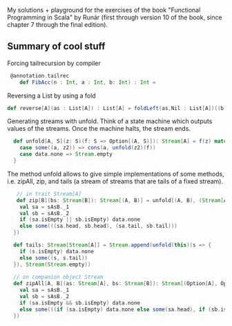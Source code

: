 My solutions + playground for the exercises of the book "Functional Programming in Scala" by Runár (first through version 10 of the book, since chapter 7 through the final edition).

## Summary of cool stuff
Forcing tailrecursion by compiler
```scala
 @annotation.tailrec
    def FibAcc(n : Int, a : Int, b: Int) : Int = 
```

Reversing a List by using a fold 
```scala
def reverse[A](as : List[A]) : List[A] = foldLeft(as,Nil : List[A])((b,a) => Cons(a,b))
```

Generating streams with unfold. Think of a state machine which outputs values of the streams. Once the machine halts, the stream ends.
```scala
  def unfold[A, S](z: S)(f: S => Option[(A, S)]): Stream[A] = f(z) match {
    case some((a, z2)) => cons(a, unfold(z2)(f))
    case data.none => Stream.empty
  }
```

The method unfold allows to give simple implementations of some methods, i.e. zipAll, zip, and tails (a stream of streams that are tails of a fixed stream).
```scala
   // in trait Stream[A]
   def zip[B](bs: Stream[B]): Stream[(A, B)] = unfold[(A, B), (Stream[A], Stream[B])]((this, bs))(sAsB => {
    val sa = sAsB._1
    val sb = sAsB._2
    if (sa.isEmpty || sb.isEmpty) data.none
    else some(((sa.head, sb.head), (sa.tail, sb.tail)))
  })

  def tails: Stream[Stream[A]] = Stream.append(unfold(this)(s => {
    if (s.isEmpty) data.none
    else some((s, s.tail))
  }), Stream(Stream.empty))
  
  // on companion object Stream
  def zipAll[A, B](as: Stream[A], bs: Stream[B]): Stream[(Option[A], Option[B])] = unfold((as, bs))(sAsB => {
    val sa = sAsB._1
    val sb = sAsB._2
    if (sa.isEmpty && sb.isEmpty) data.none
    else some(((if (sa.isEmpty) data.none else some(sa.head), if (sb.isEmpty) data.none else some(sb.head)), (sa.tail, sb.tail)))
  })
```

